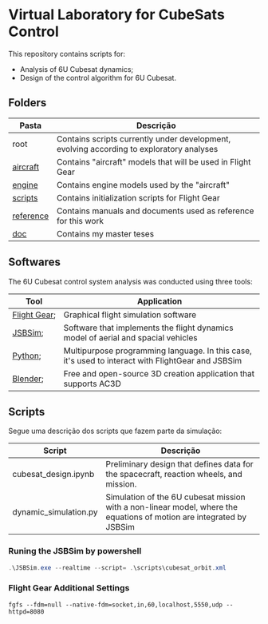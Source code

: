 # Virtual Laboratory for CubeSats Control

This repository contains scripts for:

* Analysis of 6U Cubesat dynamics;
* Design of the control algorithm for 6U Cubesat.

## Folders

| Pasta                    | Descrição                                                                                |
| ------------------------ | ---------------------------------------------------------------------------------------- |
| root                     | Contains scripts currently under development, evolving according to exploratory analyses |
| [aircraft](./aircraft)   | Contains "aircraft" models that will be used in Flight Gear                              |
| [engine](./engine)       | Contains engine models used by the "aircraft"                                            |
| [scripts](./scripts)     | Contains initialization scripts for Flight Gear                                          |
| [reference](./reference) | Contains manuals and documents used as reference for this work                           |
| [doc](./doc)             | Contains my master teses                                                                 |

## Softwares

The 6U Cubesat control system analysis was conducted using three tools:

| Tool                                        | Application                                                                                       |
| ------------------------------------------- | ------------------------------------------------------------------------------------------------- |
| [Flight Gear](https://www.flightgear.org/); | Graphical flight simulation software                                                              |
| [JSBSim](https://jsbsim.sourceforge.net/);  | Software that implements the flight dynamics model of aerial and spacial vehicles                 |
| [Python](https://www.python.org/);          | Multipurpose programming language. In this case, it's used to interact with FlightGear and JSBSim |
| [Blender](https://www.blender.org/);        | Free and open-source 3D creation application that supports AC3D                                   |

## Scripts

Segue uma descrição dos scripts que fazem parte da simulação:

| Script                | Descrição                                                                                                            |
| --------------------- | -------------------------------------------------------------------------------------------------------------------- |
| cubesat_design.ipynb  | Preliminary design that defines data for the spacecraft, reaction wheels, and mission.                               |
| dynamic_simulation.py | Simulation of the 6U cubesat mission with a non-linear model, where the equations of motion are integrated by JSBSim |

### Runing the JSBSim by powershell

```powershell
.\JSBSim.exe --realtime --script= .\scripts\cubesat_orbit.xml
```
### Flight Gear Additional Settings

```
fgfs --fdm=null --native-fdm=socket,in,60,localhost,5550,udp --httpd=8080
```
